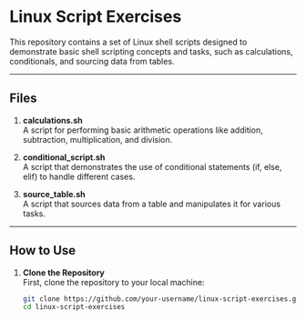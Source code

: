 # Linux Script Exercises

This repository contains a set of Linux shell scripts designed to demonstrate basic shell scripting concepts and tasks, such as calculations, conditionals, and sourcing data from tables.

---

## Files

1. **calculations.sh**  
   A script for performing basic arithmetic operations like addition, subtraction, multiplication, and division.

2. **conditional_script.sh**  
   A script that demonstrates the use of conditional statements (if, else, elif) to handle different cases.

3. **source_table.sh**  
   A script that sources data from a table and manipulates it for various tasks.

---

## How to Use

1. **Clone the Repository**  
   First, clone the repository to your local machine:
   ```bash
   git clone https://github.com/your-username/linux-script-exercises.git
   cd linux-script-exercises
